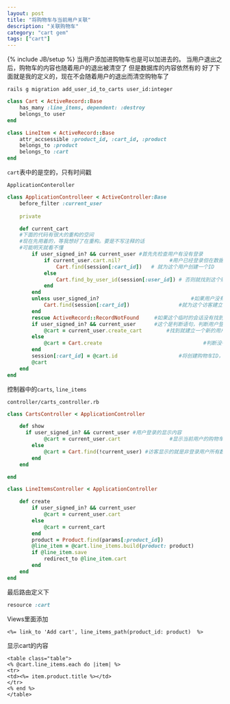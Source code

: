 ```yaml
---
layout: post
title: "将购物车与当前用户关联"
description: "关联购物车"
category: "cart gem"
tags: ["cart"]
---
```

{% include JB/setup %}
当用户添加进购物车也是可以加进去的。
当用户退出之后，购物车的内容也随着用户的退出被清空了
但是数据库的内容依然有的
好了下面就是我的定义的，现在不会随着用户的退出而清空购物车了


`rails g migration add_user_id_to_carts user_id:integer`

```ruby
class Cart < ActiveRecord::Base
	has_many :line_items, dependent: :destroy
	belongs_to user
end

class LineItem < ActiveRecord::Base
	attr_accsessible :product_id, :cart_id, :product
	belongs_to :product
	belongs_to :cart
end
```

`cart`表中的是空的，只有时间戳

`ApplicationConteroller`

```ruby
class ApplicationControlleer < ActiveController:Base
	before_filter :current_user
	
	private

	def current_cart
	#下面的代码有很大的重构的空间
	#现在先用着的，等我想好了在重构。要是不写注释的话
	#可能明天就看不懂
		if user_signed_in? && current_user #首先先检查用户有没有登录
			if current_user.cart.nil?				 #用户已经登录但在数据库没有找到与这个用户相关联的购物车。
				Cart.find(session[:cart_id])   # 就为这个用户创建一个ID
			else
				Cart.find_by_user_id(session[:user_id]) # 否则就找到这个购物车中用户的ID。
			end
		end
		unless user_signed_in?								#如果用户没有登录
			Cart.find(session[:cart_id])				#就为这个访客建立一个会话
		end
		rescue ActiveRecord::RecordNotFound		#如果这个临时的会话没有找到就拦截这个没有会话的错误。
		if user_signed_in? && current_user		#这个是判断语句，判断用户登录之后没有找到用户购物车的拦截错误语句，新用户没有
			@cart = current_user.create_cart		#找到就建立一个新的用户购物车
		else
			@cart = Cart.create									#判断没有登录的用户的创建购物车
		end
		session[:cart_id] = @cart.id					#将创建购物车ID，赋值给会话中
		@cart
	end
end
```
控制器中的`carts`, `line_items`

`controller/carts_controller.rb`

```ruby
class CartsController < ApplicationController

	def show
	  if user_signed_in? && current_user #用户登录的显示内容
			@cart = current_user.cart				 #显示当前用户的购物车内容
		else
			@cart = Cart.find(!current_user) #访客显示的就是非登录用户所有数据
		end
	end

end

class LineItemsController < ApplicationController

	def create
		if user_signed_in? && current_user
			@cart = current_user.cart
		else
			@cart = current_cart
		end
		product = Product.find(params[:product_id])
		@line_item = @cart.line_items.build(product: product)
		if @line_item.save
			redirect_to @line_item.cart
		end
	end
end
```
最后路由定义下

```ruby
resource :cart
```

Views里面添加

```erb
<%= link_to 'Add cart', line_items_path(product_id: product)  %>
```
显示cart的内容

```erb
<table class="table">
<% @cart.line_items.each do |item| %>
<tr>
<td><%= item.product.title %></td>
</tr>
<% end %>
</table>
```

